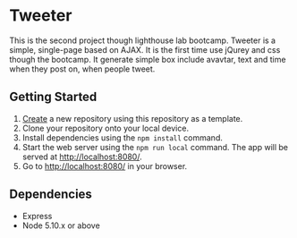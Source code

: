 # Tweeter

This is the second project though lighthouse lab bootcamp. Tweeter is a simple, single-page based on AJAX. It is the first time use jQurey and css though the bootcamp. It generate simple box include avavtar, text and time when they post on, when people tweet.  


## Getting Started

1. [Create](https://docs.github.com/en/repositories/creating-and-managing-repositories/creating-a-repository-from-a-template) a new repository using this repository as a template.
2. Clone your repository onto your local device.
3. Install dependencies using the `npm install` command.
3. Start the web server using the `npm run local` command. The app will be served at <http://localhost:8080/>.
4. Go to <http://localhost:8080/> in your browser.

## Dependencies

- Express
- Node 5.10.x or above
